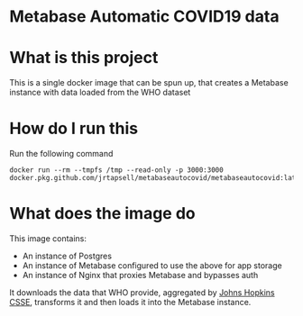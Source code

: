 # Metabase Automatic COVID19 data

# What is this project
This is a single docker image that can be spun up, that creates a Metabase instance with data loaded from the WHO dataset

# How do I run this
Run the following command

    docker run --rm --tmpfs /tmp --read-only -p 3000:3000 docker.pkg.github.com/jrtapsell/metabaseautocovid/metabaseautocovid:latest

# What does the image do

This image contains:
- An instance of Postgres
- An instance of Metabase configured to use the above for app storage
- An instance of Nginx that proxies Metabase and bypasses auth

It downloads the data that WHO provide, aggregated by [Johns Hopkins CSSE](https://github.com/CSSEGISandData/COVID-19), transforms it and then loads it into the Metabase instance.
